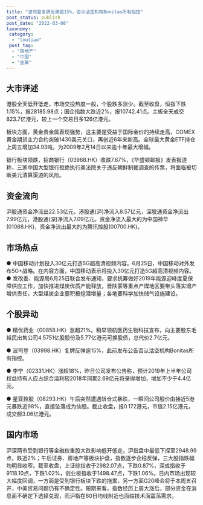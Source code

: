 ```yaml
---
title: "波司登复牌反弹逾15%，否认沽空机构Bonitas所有指控"
post_status: publish
post_date: "2022-03-08"
taxonomy:
 category: 
  - "toutiao"
 post_tag: 
  - "房地产"
  - "中国"
  - "金属"
---
```


## 大市评述

港股全天低开低走，市场交投热度一般，个股跌多涨少。截至收盘，恒指下跌1.15%，报28185.98点；国企指数大跌近2%，报10742.41点。主板全天成交823.7亿港元，较上一个交易日多126亿港元。

板块方面，黄金贵金属表现强势，这主要是受益于国际金价的持续走高，COMEX黄金期货主力合约突破1430美元关口，再创近6年来新高。全球最大黄金ETF持仓上周五增加34.93吨，为2009年2月14日以来逾十年最大增幅。

银行板块领跌，招商银行（03968.HK）收跌7.67%，《华盛顿邮报》发表报道称，三家中国大型银行拒绝执行美法院关于违反朝鲜制裁调查的传票，将面临被切断美元清算渠道的风险。

## 资金流向

沪股通资金净流出22.53亿元，港股通(沪)净流入8.57亿元，深股通资金净流出7.99亿元，港股通(深)净流入7.09亿元。资金净流入最大的为中国神华(01088.HK)，资金净流出最大的为腾讯控股(00700.HK)。

## 市场热点

● 中国移动计划投入30亿元打造5G超高清视频内容。6月25日，中国移动对外发布5G+战略。在内容方面，中国移动表示将投入30亿元打造5G超高清视频内容。● 发改委、能源局6月25日联合发布通知，要求统筹做好2019年能源迎峰度夏保障供应工作，加快推进煤炭优质产能释放，晋陕蒙等重点产煤地区要带头落实增产增供责任，大型煤炭企业要积极挖潜增量；各地要科学加快储气设施建设。

## 个股异动

● 精优药业（00858.HK）涨超21%。稍早领航医药生物科技宣布，向主要股东毛裕民出售公司4.5751亿股股份及5.77亿港元可换股债，总代价2.7亿元。

● 波司登（03998.HK）复牌反弹逾15%，此前发布公告否认沽空机构Bonitas所有指控。

● 李宁（02331.HK）涨超18%，昨日公司发布公告称，预计2019年上半年公司权益持有人应占综合溢利较2018年同期2.69亿元将录得增加，增加不少于4.4亿元。

● 星亚控股（08293.HK）午后突然遭遇斩仓式暴跌，一瞬间公司股价由接近5港元暴跌近98%，直接坠落成为仙股。截止收盘，报0.172港元，市值2.15亿港元，成交额3.06亿港元。

## 国内市场

沪深两市受到银行等金融权重股大跌影响低开低走，沪指盘中最低下探至2948.99点，跌近2%；午后证券、房地产等板块护盘，指数逐步企稳反弹，三大股指跌幅均明显收窄。截至收盘，上证综指收于2982.07点，下跌0.87%，深成指收于9118.10点，下跌1.02%，创业板指收于1498.47点，下跌1.06%。日内市场出现较大幅度回调，一方面是受到银行板块下跌的拖累，另一方面G20峰会将于本周五召开，中美贸易问题仍有不确定性。短期来看，指数经历上周大涨后，部分资金在消息面不确定下选择兑现，而沪指在60日均线附近也面临技术面震荡需求。